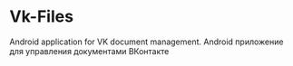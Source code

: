 # Vk-Files
Android application for VK document management. Android приложение для управления документами ВКонтакте
